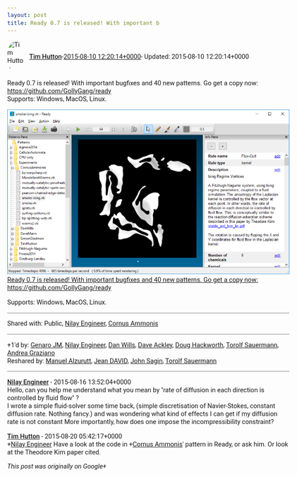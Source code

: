 ```yaml
---
layout: post
title: Ready 0.7 is released! With important b
---
```


<html><head><meta charset="utf-8"><title>Ready 0.7 is released! With important bugfixes and 40 new patterns. Go get a ...</title><style>body {font: 11pt Roboto, Arial, sans-serif; max-width: 640px; margin: 24px;}.author-photo {border-radius: 50%; margin-right: 10px; width: 40px;}.author {font-weight: 500;}.main-content {margin: 15px 0 15px;}.post-title {font-weight: bold;}.location {display: block; margin-top: 15px;}.location img {float: left; margin-right: 5px; width: 20px;}.media-link {display: inline-block; max-width: 100%; vertical-align: top;}.media-link p {margin-top: 5px; max-height: 4em; overflow: scroll;}.media {max-height: 100vh; max-width: 100%;}.video-placeholder {background: black; display: flex; height: 300px; max-width: 100%; width: 640px;}.play-icon {border-bottom: 30px solid transparent; border-left: 50px solid white; border-top: 30px solid transparent; color: white; margin: auto;}.album {max-height: 800px; overflow: scroll; width: calc(100vw - 48px);}.album .media-link {margin-right: 5px; max-width: 250px;}.album .media {max-height: 250px;}.link-embed {border-top: 1px solid lightgrey; display: block; margin-top: 20px;}.link-embed img {max-width: 100%;}.inline-link-embed {display: block;}.inline-link-embed img {vertical-align: middle;}.link-title {display: inline-block; font-size: medium; font-weight: 300; padding-left: 1em;}.reshare-attribution {display: block; font-weight: bold; margin-bottom: 10px;}.poll-image {margin-bottom: 5px; max-height: 300px; max-width: 500px;}.poll-choice {align-items: center; display: flex; margin-bottom: 5px; max-width: 500px;}.poll-choice-percentage {background-color: lightblue; height: 100%; left: 0; position: absolute; z-index: -1;}.poll-choice-selected {margin-right: 5px;}.poll-choice-results {border: 1px solid lightgray; border-radius: 5px; display: flex; line-height: 40px; overflow: hidden; padding: 0 8px; position: relative;}.poll-choice-results, .poll-choice-description {flex-grow: 1; margin-right: 10px;}.poll-choice-image {width: 100%;}.poll-choice-image, .poll-choice-image img {max-height: 40px; max-width: 100px;}.poll-choice-votes {max-height: 100px; overflow: auto;}.plus-entity-embed {color: black; display: block; text-decoration: none;}.plus-entity-embed-cover-photo {max-height: 300px; max-width: 100%;}.plus-entity-embed-info {padding: 0 1em 1em;}.plus-entity-embed-info h2 {font-weight: 500; margin: 10px 0;}.plus-entity-embed-info p {font-size: small; margin: 0;}.collection-owner-avatar {border-radius: 50%; border: 2px solid white; height: 40px; margin-top: -22px;}.visibility {padding: 1em 0; border-top: 1px solid grey;}.post-activity {padding: 1em 0; border-top: 1px solid grey;}.comments {border-top: 1px solid gray; padding-top: 1em;}.comment + .comment {margin-top: 1em;}.comment .media-link, .comment .inline-link-embed {margin-top: 5px;}</style></head><body><div style="margin-bottom:1em;"><div style="display:flex; align-items:center"><img class="author-photo" src="https://lh4.googleusercontent.com/-epo4ZZKNqEw/AAAAAAAAAAI/AAAAAAAAVSU/qu3LpcHEnoQ/s64-c/photo.jpg" alt="Tim Hutton"><a href="https://plus.google.com/+TimHutton" target="_blank" class="author">Tim Hutton</a> - <a target="_blank" href="https://plus.google.com/+TimHutton/posts/f2mjfbyiPcT">2015-08-10 12:20:14+0000</a><span> - Updated: 2015-08-10 12:20:14+0000</span></div><div class="main-content">Ready 0.7 is released! With important bugfixes and 40 new patterns. Go get a copy now: <a rel="nofollow" target="_blank" href="https://github.com/GollyGang/ready" class="ot-anchor bidi_isolate" jslog="10929; track:click" dir="ltr">https://github.com/GollyGang/ready</a><br>Supports: Windows, MacOS, Linux.</div><a href="/assets/Ready_0.7_smoke_Ising.png" target="_blank" class="media-link"><img src="/assets/Ready_0.7_smoke_Ising.png" alt="Ready 0.7 is released! With important bugfixes and 40 new patterns. Go get a copy now: https://github.com/GollyGang/ready

Supports: Windows, MacOS, Linux." class="media"><p>Ready 0.7 is released! With important bugfixes and 40 new patterns. Go get a copy now: https://github.com/GollyGang/ready

Supports: Windows, MacOS, Linux.</p></a></div><div class="visibility">Shared with: Public, <a href="https://plus.google.com/106400295518606209958">Nilay Engineer</a>, <a href="https://plus.google.com/109972073847930001053">Cornus Ammonis</a></div><div class="post-activity"><div class="plus-oners">+1'd by: <a href="https://plus.google.com/116691682358971003226">Genaro JM</a>, <a href="https://plus.google.com/106400295518606209958">Nilay Engineer</a>, <a href="https://plus.google.com/+DanWills">Dan Wills</a>, <a href="https://plus.google.com/+DaveAckley">Dave Ackley</a>, <a href="https://plus.google.com/111750881748363551870">Doug Hackworth</a>, <a href="https://plus.google.com/+TorolfSauermann">Torolf Sauermann</a>, <a href="https://plus.google.com/+AndreaGraziano">Andrea Graziano</a></div><div class="resharers">Reshared by: <a href="https://plus.google.com/105876481106673710484">Manuel Alzurutt</a>, <a href="https://plus.google.com/+JeanDAVID">Jean DAVID</a>, <a href="https://plus.google.com/+JohnSagin-SimViDeLucis579">John Sagin</a>, <a href="https://plus.google.com/+TorolfSauermann">Torolf Sauermann</a></div></div><div class="comments"><div class="comment"><a target="_blank" href="https://plus.google.com/106400295518606209958" class="author">Nilay Engineer</a><span class="time"> - 2015-08-16 13:52:04+0000</span><div class="comment-content">Hello, can you help me understand what you mean by &quot;rate of diffusion in each direction is controlled by fluid flow&quot; ?<br>I wrote a simple fluid-solver some time back, (simple discretisation of Navier-Stokes, constant diffusion rate. Nothing fancy.) and was wondering what kind of effects I can get if my diffusion rate is not constant More importantly, how does one impose the incompressibility constraint?</div></div><div class="comment"><a target="_blank" href="https://plus.google.com/+TimHutton" class="author">Tim Hutton</a><span class="time"> - 2015-08-20 05:42:17+0000</span><div class="comment-content"><span class="proflinkWrapper"><span class="proflinkPrefix">+</span><a class="proflink bidi_isolate" href="https://plus.google.com/106400295518606209958" oid="106400295518606209958" >Nilay Engineer</a></span>​ Have a look at the code in <span class="proflinkWrapper"><span class="proflinkPrefix">+</span><a class="proflink bidi_isolate" href="https://plus.google.com/109972073847930001053" oid="109972073847930001053" >Cornus Ammonis</a></span>​&#39; pattern in Ready, or ask him. Or look at the Theodore Kim paper cited.</div></div></div></body></html>

<i>This post was originally on Google+</i>